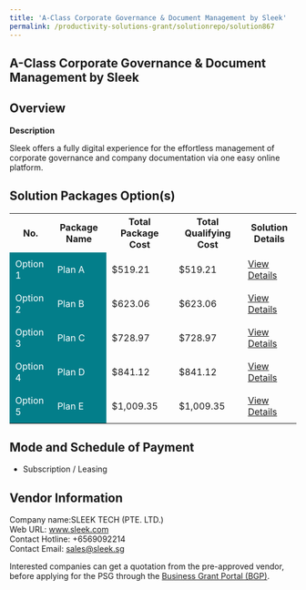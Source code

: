 ```yaml
---
title: 'A-Class Corporate Governance & Document Management by Sleek'
permalink: /productivity-solutions-grant/solutionrepo/solution867
---
```


## A-Class Corporate Governance & Document Management by Sleek

## Overview

**Description**

Sleek offers a fully digital experience for the effortless management of corporate governance and company documentation via one easy online platform.

## Solution Packages Option(s)

<table>
<tr>
<th><b>No.</b></th>
<th><b>Package Name</b></th>
<th><b>Total Package Cost</b></th>
<th><b>Total Qualifying Cost</b></th>
<th><b>Solution Details</b></th>
</tr>
<tr>
<td style='padding: 10px; background-color: #037E8A; color: #FFFFFF;'>Option 1</td>
<td style='padding: 10px; background-color: #037E8A; color: #FFFFFF;'>Plan A</td>
<td style='padding: 10px;'>$519.21</td>
<td style='padding: 10px;'>$519.21</td>
<td style='padding: 10px;'><a href='/images/psg/SleekTech_AClassCorporateGovernance_Document Management_DesensitisedPart1.pdf' target='_blank'>View Details</a></td>
</tr>
<tr>
<td style='padding: 10px; background-color: #037E8A; color: #FFFFFF;'>Option 2</td>
<td style='padding: 10px; background-color: #037E8A; color: #FFFFFF;'>Plan B</td>
<td style='padding: 10px;'>$623.06</td>
<td style='padding: 10px;'>$623.06</td>
<td style='padding: 10px;'><a href='/images/psg/SleekTech_AClassCorporateGovernance_Document Management_DesensitisedPart2.pdf' target='_blank'>View Details</a></td>
</tr>
<tr>
<td style='padding: 10px; background-color: #037E8A; color: #FFFFFF;'>Option 3</td>
<td style='padding: 10px; background-color: #037E8A; color: #FFFFFF;'>Plan C</td>
<td style='padding: 10px;'>$728.97</td>
<td style='padding: 10px;'>$728.97</td>
<td style='padding: 10px;'><a href='/images/psg/SleekTech_AClassCorporateGovernance_Document Management_DesensitisedPart3.pdf' target='_blank'>View Details</a></td>
</tr>
<tr>
<td style='padding: 10px; background-color: #037E8A; color: #FFFFFF;'>Option 4</td>
<td style='padding: 10px; background-color: #037E8A; color: #FFFFFF;'>Plan D</td>
<td style='padding: 10px;'>$841.12</td>
<td style='padding: 10px;'>$841.12</td>
<td style='padding: 10px;'><a href='/images/psg/SleekTech_AClassCorporateGovernance_Document Management_DesensitisedPart4.pdf' target='_blank'>View Details</a></td>
</tr>
<tr>
<td style='padding: 10px; background-color: #037E8A; color: #FFFFFF;'>Option 5</td>
<td style='padding: 10px; background-color: #037E8A; color: #FFFFFF;'>Plan E</td>
<td style='padding: 10px;'>$1,009.35</td>
<td style='padding: 10px;'>$1,009.35</td>
<td style='padding: 10px;'><a href='/images/psg/SleekTech_AClassCorporateGovernance_Document Management_DesensitisedPart5.pdf' target='_blank'>View Details</a></td>
</tr>
</table>

## Mode and Schedule of Payment

 - Subscription / Leasing

## Vendor Information

 Company name:SLEEK TECH (PTE. LTD.)<br>Web URL: www.sleek.com <br>Contact Hotline: +6569092214 <br>Contact Email: sales@sleek.sg

Interested companies can get a quotation from the pre-approved vendor, before applying for the PSG through the <a href='https://www.businessgrants.gov.sg/' target='_blank' rel='noopener'>Business Grant Portal (BGP)</a>.

<script src="/jquery/resize-tables.js"></script>

